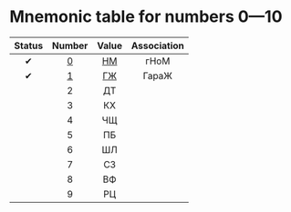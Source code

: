 # Mnemonic table for numbers 0&mdash;10

| Status | Number | Value | Association |
| :---: | :---: | :---: | :---: |
| &#10004; | [0](./0/) | [НМ](./0/) | гНоМ |
| &#10004; | [1](./1/) | [ГЖ](./1/) | ГараЖ |
| | 2 | ДТ | |
| | 3 | КХ | |
| | 4 | ЧЩ | |
| | 5 | ПБ | |
| | 6 | ШЛ | |
| | 7 | СЗ | |
| | 8 | ВФ | |
| | 9 | РЦ | |